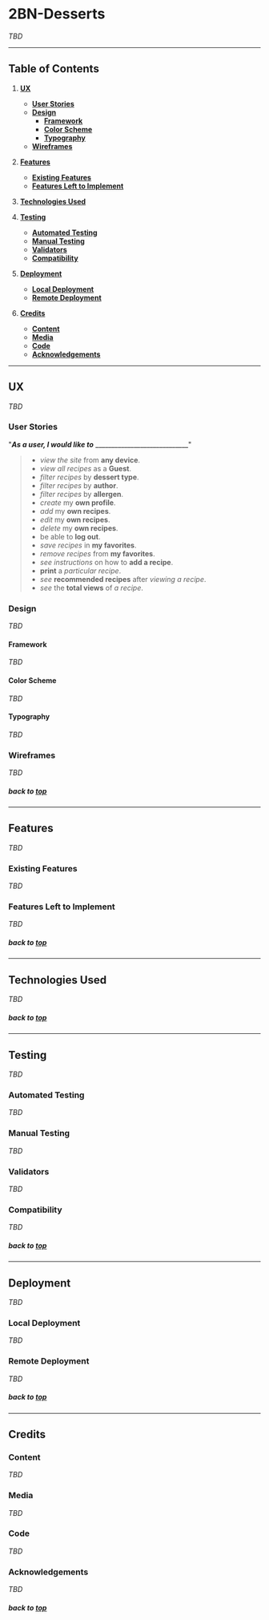 # 2BN-Desserts

_TBD_

---

## Table of Contents
1. [**UX**](#ux)
    - [**User Stories**](#user-stories)
    - [**Design**](#design)
        - [**Framework**](#framework)
        - [**Color Scheme**](#color-scheme)
        - [**Typography**](#typography)
    - [**Wireframes**](#wireframes)

2. [**Features**](#features)
    - [**Existing Features**](#existing-features)
    - [**Features Left to Implement**](#features-left-to-implement)

3. [**Technologies Used**](#technologies-used)

4. [**Testing**](#testing)
    - [**Automated Testing**](#automated-testing)
    - [**Manual Testing**](#manual-testing)
    - [**Validators**](#validators)
    - [**Compatibility**](#compatibility)

5. [**Deployment**](#deployment)
    - [**Local Deployment**](#local-deployment)
    - [**Remote Deployment**](#remote-deployment)

6. [**Credits**](#credits)
    - [**Content**](#content)
    - [**Media**](#media)
    - [**Code**](#code)
    - [**Acknowledgements**](#acknowledgements)

---

## UX

_TBD_

### User Stories

"**_As a user, I would like to_** _____________________________"

>- *view the site* from **any device**.
>- *view all recipes* as a **Guest**.
>- *filter recipes* by **dessert type**.
>- *filter recipes* by **author**.
>- *filter recipes* by **allergen**.
>- *create* my **own profile**.
>- *add* my **own recipes**.
>- *edit* my **own recipes**.
>- *delete* my **own recipes**.
>- be able to **log out**.
>- *save recipes* in **my favorites**.
>- *remove recipes* from **my favorites**.
>- *see instructions* on how to **add a recipe**.
>- **print** a *particular recipe*.
>- *see* **recommended recipes** after *viewing a recipe*.
>- *see* the **total views** of *a recipe*.

### Design

_TBD_

#### Framework

_TBD_

#### Color Scheme

_TBD_

#### Typography

_TBD_

### Wireframes

_TBD_

##### back to [top](#table-of-contents)

---

## Features

_TBD_
 
### Existing Features

_TBD_

### Features Left to Implement

_TBD_

##### back to [top](#table-of-contents)

---

## Technologies Used

_TBD_

##### back to [top](#table-of-contents)

---

## Testing

_TBD_

### Automated Testing

_TBD_

### Manual Testing

_TBD_

### Validators

_TBD_

### Compatibility

_TBD_

##### back to [top](#table-of-contents)

---

## Deployment

_TBD_

### Local Deployment

_TBD_

### Remote Deployment

_TBD_

##### back to [top](#table-of-contents)

---

## Credits

### Content

_TBD_

### Media

_TBD_

### Code

_TBD_

### Acknowledgements

_TBD_

##### back to [top](#table-of-contents)